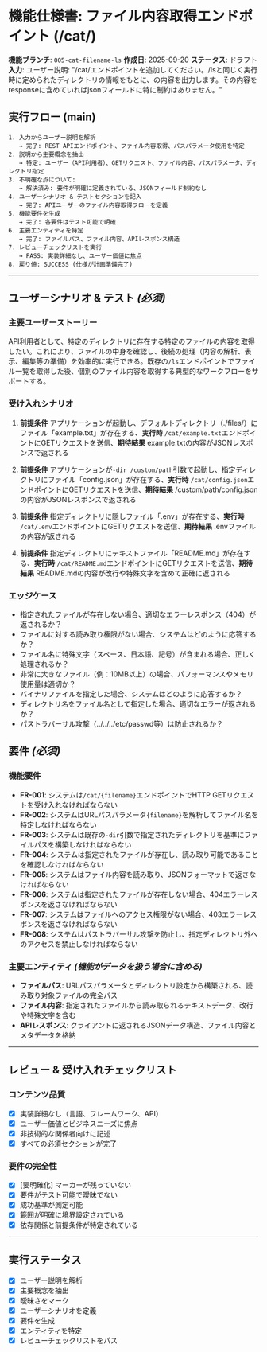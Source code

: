 # 機能仕様書: ファイル内容取得エンドポイント (/cat/<filename>)

**機能ブランチ**: `005-cat-filename-ls`
**作成日**: 2025-09-20
**ステータス**: ドラフト
**入力**: ユーザー説明: "/cat/<filename>エンドポイントを追加してください。/lsと同じく実行時に定められたディレクトリの情報をもとに、<filename>の内容を出力します。その内容をresponseに含めていればjsonフィールドに特に制約はありません。"

## 実行フロー (main)
```
1. 入力からユーザー説明を解析
   → 完了: REST APIエンドポイント、ファイル内容取得、パスパラメータ使用を特定
2. 説明から主要概念を抽出
   → 特定: ユーザー（API利用者）、GETリクエスト、ファイル内容、パスパラメータ、ディレクトリ指定
3. 不明確な点について:
   → 解決済み: 要件が明確に定義されている、JSONフィールド制約なし
4. ユーザーシナリオ & テストセクションを記入
   → 完了: APIユーザーのファイル内容取得フローを定義
5. 機能要件を生成
   → 完了: 各要件はテスト可能で明確
6. 主要エンティティを特定
   → 完了: ファイルパス、ファイル内容、APIレスポンス構造
7. レビューチェックリストを実行
   → PASS: 実装詳細なし、ユーザー価値に焦点
8. 戻り値: SUCCESS (仕様が計画準備完了)
```

---

## ユーザーシナリオ & テスト *(必須)*

### 主要ユーザーストーリー
API利用者として、特定のディレクトリに存在する特定のファイルの内容を取得したい。これにより、ファイルの中身を確認し、後続の処理（内容の解析、表示、編集等の準備）を効率的に実行できる。既存の`/ls`エンドポイントでファイル一覧を取得した後、個別のファイル内容を取得する典型的なワークフローをサポートする。

### 受け入れシナリオ
1. **前提条件** アプリケーションが起動し、デフォルトディレクトリ（./files/）にファイル「example.txt」が存在する、**実行時** `/cat/example.txt`エンドポイントにGETリクエストを送信、**期待結果** example.txtの内容がJSONレスポンスで返される

2. **前提条件** アプリケーションが`-dir /custom/path`引数で起動し、指定ディレクトリにファイル「config.json」が存在する、**実行時** `/cat/config.json`エンドポイントにGETリクエストを送信、**期待結果** /custom/path/config.jsonの内容がJSONレスポンスで返される

3. **前提条件** 指定ディレクトリに隠しファイル「.env」が存在する、**実行時** `/cat/.env`エンドポイントにGETリクエストを送信、**期待結果** .envファイルの内容が返される

4. **前提条件** 指定ディレクトリにテキストファイル「README.md」が存在する、**実行時** `/cat/README.md`エンドポイントにGETリクエストを送信、**期待結果** README.mdの内容が改行や特殊文字を含めて正確に返される

### エッジケース
- 指定されたファイルが存在しない場合、適切なエラーレスポンス（404）が返されるか？
- ファイルに対する読み取り権限がない場合、システムはどのように応答するか？
- ファイル名に特殊文字（スペース、日本語、記号）が含まれる場合、正しく処理されるか？
- 非常に大きなファイル（例：10MB以上）の場合、パフォーマンスやメモリ使用量は適切か？
- バイナリファイルを指定した場合、システムはどのように応答するか？
- ディレクトリ名をファイル名として指定した場合、適切なエラーが返されるか？
- パストラバーサル攻撃（../../../etc/passwd等）は防止されるか？

## 要件 *(必須)*

### 機能要件
- **FR-001**: システムは`/cat/{filename}`エンドポイントでHTTP GETリクエストを受け入れなければならない
- **FR-002**: システムはURLパスパラメータ`{filename}`を解析してファイル名を特定しなければならない
- **FR-003**: システムは既存の`-dir`引数で指定されたディレクトリを基準にファイルパスを構築しなければならない
- **FR-004**: システムは指定されたファイルが存在し、読み取り可能であることを確認しなければならない
- **FR-005**: システムはファイル内容を読み取り、JSONフォーマットで返さなければならない
- **FR-006**: システムは指定されたファイルが存在しない場合、404エラーレスポンスを返さなければならない
- **FR-007**: システムはファイルへのアクセス権限がない場合、403エラーレスポンスを返さなければならない
- **FR-008**: システムはパストラバーサル攻撃を防止し、指定ディレクトリ外へのアクセスを禁止しなければならない

### 主要エンティティ *(機能がデータを扱う場合に含める)*
- **ファイルパス**: URLパスパラメータとディレクトリ設定から構築される、読み取り対象ファイルの完全パス
- **ファイル内容**: 指定されたファイルから読み取られるテキストデータ、改行や特殊文字を含む
- **APIレスポンス**: クライアントに返されるJSONデータ構造、ファイル内容とメタデータを格納

---

## レビュー & 受け入れチェックリスト

### コンテンツ品質
- [x] 実装詳細なし（言語、フレームワーク、API）
- [x] ユーザー価値とビジネスニーズに焦点
- [x] 非技術的な関係者向けに記述
- [x] すべての必須セクションが完了

### 要件の完全性
- [x] [要明確化] マーカーが残っていない
- [x] 要件がテスト可能で曖昧でない
- [x] 成功基準が測定可能
- [x] 範囲が明確に境界設定されている
- [x] 依存関係と前提条件が特定されている

---

## 実行ステータス

- [x] ユーザー説明を解析
- [x] 主要概念を抽出
- [x] 曖昧さをマーク
- [x] ユーザーシナリオを定義
- [x] 要件を生成
- [x] エンティティを特定
- [x] レビューチェックリストをパス